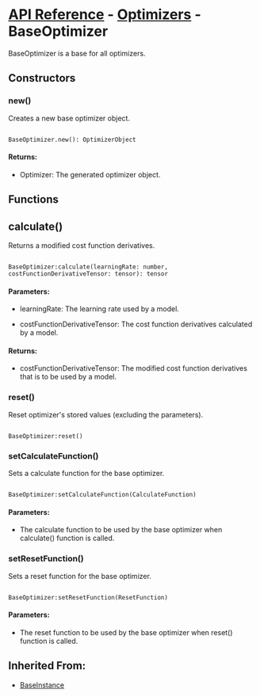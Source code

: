 # [API Reference](../../API.md) - [Optimizers](../Optimizers.md) - BaseOptimizer

BaseOptimizer is a base for all optimizers.

## Constructors

### new()

Creates a new base optimizer object.

```

BaseOptimizer.new(): OptimizerObject

```

#### Returns:

* Optimizer: The generated optimizer object.

## Functions

## calculate()

Returns a modified cost function derivatives.

```

BaseOptimizer:calculate(learningRate: number, costFunctionDerivativeTensor: tensor): tensor

```

#### Parameters:

* learningRate: The learning rate used by a model.

* costFunctionDerivativeTensor: The cost function derivatives calculated by a model.

#### Returns:

* costFunctionDerivativeTensor: The modified cost function derivatives that is to be used by a model.

### reset()

Reset optimizer's stored values (excluding the parameters).

```

BaseOptimizer:reset()

```

### setCalculateFunction()

Sets a calculate function for the base optimizer.

```

BaseOptimizer:setCalculateFunction(CalculateFunction)

```

#### Parameters:

* The calculate function to be used by the base optimizer when calculate() function is called.

### setResetFunction()

Sets a reset function for the base optimizer.

```

BaseOptimizer:setResetFunction(ResetFunction)

```

#### Parameters:

* The reset function to be used by the base optimizer when reset() function is called.

## Inherited From:

* [BaseInstance](../Cores/BaseInstance.md)
